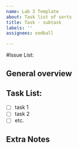 ```yaml
---
name: Lab 3 Template
about: Task list of sorts
title: Task - subtask
labels: ''
assignees: oodball

---
```


#Issue List: 

## General overview
## Task List:
- [ ] task 1
- [ ] task 2
- [ ] etc.

## Extra Notes
